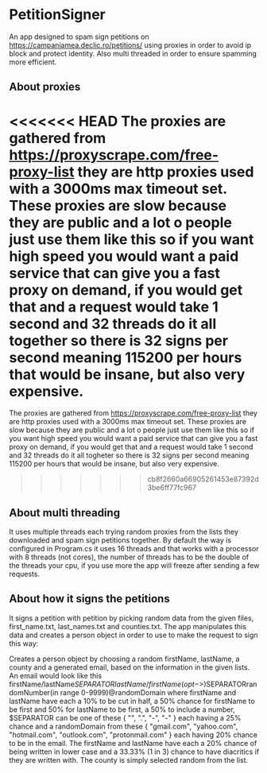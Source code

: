 # PetitionSigner

An app designed to spam sign petitions on https://campaniamea.declic.ro/petitions/
using proxies in order to avoid ip block and protect identity.
Also multi threaded in order to ensure spamming more efficient.

## About proxies

<<<<<<< HEAD
The proxies are gathered from https://proxyscrape.com/free-proxy-list they are http proxies used with a 3000ms max timeout set. These proxies are slow because they are public and a lot o people just use them like this so if you want high speed you would want a paid service that can give you a fast proxy on demand, if you would get that and a request would take 1 second and 32 threads do it all together so there is 32 signs per second meaning 115200 per hours that would be insane, but also very expensive.
=======
The proxies are gathered from https://proxyscrape.com/free-proxy-list they are http proxies used with a 3000ms max timeout set. These proxies are slow because they are public and a lot o people just use them like this so if you want high speed you would want a paid service that can give you a fast proxy on demand, if you would get that and a request would take 1 second and 32 threads do it all togheter so there is 32 signs per second meaning 115200 per hours that would be insane, but also very expensive.
>>>>>>> cb8f2660a66905261453e87392d3be6ff77fc967

## About multi threading

It uses multiple threads each trying random proxies from the lists they downloaded
and spam sign petitions together. By default the way is configured in Program.cs it uses 16 threads and that works with a processor with 8 threads (not cores), the number of threads has to be the double of the threads your cpu, if you use more the app will freeze after sending a few requests.

## About how it signs the petitions

It signs a petition with petition by picking random data from the given files, first_name.txt, last_names.txt and counties.txt. The app manipulates this data and creates a person object in order to use to make the request to sign this way: <div>

Creates a person object by choosing a random firstName, lastName, a county and a generated email, based on the information in the given lists.
An email would look like this firstName/lastName$SEPARATORlastName/firstName(opt->)$SEPARATORrandomNumber(in range 0-9999)@randomDomain where firstName and lastName
have each a 10% to be cut in half, a 50% chance for firstName to be first and 50% for lastName to be first, a 50% to include a number, $SEPARATOR
can be one of these { "", ".", "-", "-" } each having a 25% chance and a randomDomain from these { "gmail.com", "yahoo.com", "hotmail.com", "outlook.com", "protonmail.com" }
each having 20% chance to be in the email.
The firstName and lastName have each a 20% chance of being written in lower case and a 33.33% (1 in 3) chance to have diacritics if they are written with.
The county is simply selected random from the list.
